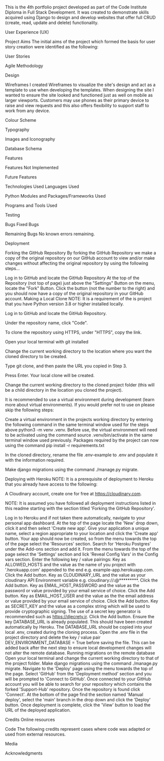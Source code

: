 

This is the 4th portfolio project developed as part of the Code Institute Diploma in Full Stack Development. It was created to demonstrate skills acquired using Django to design and develop websites that offer full CRUD (create, read, update and delete) functionality.


User Experience (UX)

Project Aims
The initial aims of the project which formed the basis for user story creation were identified as the following:


User Stories




Agile Methodology


Design

Wireframes
I created Wireframes to visualize the site's design and act as a template to use when developing the templates. When designing the site I wanted to ensure the site looked and functioned just as well on mobile as larger viewports. Customers may use phones as their primary device to raise and view requests and this also offers flexibility to support staff to work from any device.

Colour Scheme



Typography


Images and Iconography


Database Schema


Features


Features Not Implemented


Future Features


Technologies Used
Languages Used


Python Modules and Packages/Frameworks Used


Programs and Tools Used


Testing



Bugs
Fixed Bugs


Remaining Bugs
No known errors remaining.


Deployment

Forking the GitHub Repository
By forking the GitHub Repository we make a copy of the original repository on our GitHub account to view and/or make changes without affecting the original repository by using the following steps...

Log in to GitHub and locate the GitHub Repository
At the top of the Repository (not top of page) just above the "Settings" Button on the menu, locate the "Fork" Button.
Click the button (not the number to the right) and you should now have a copy of the original repository in your GitHub account.
Making a Local Clone
NOTE: It is a requirement of the is project that you have Python version 3.8 or higher installed locally.

Log in to GitHub and locate the GitHub Repository.

Under the repository name, click "Code".

To clone the repository using HTTPS, under "HTTPS", copy the link.

Open your local terminal with git installed

Change the current working directory to the location where you want the cloned directory to be created.

Type git clone, and then paste the URL you copied in Step 3.

Press Enter. Your local clone will be created.

Change the current working directory to the cloned project folder (this will be a child directory in the location you cloned the project).

It is recommended to use a virtual environment during development (learn more about virtual environments). If you would prefer not to use on please skip the following steps:

Create a virtual environment in the projects working directory by entering the following command in the same terminal window used for the steps above python3 -m venv .venv.
Before use, the virtual environment will need to be activated using the command source .venv/bin/activate in the same terminal window used previously.
Packages required by the project can now using the command pip install -r requirements.txt

In the cloned directory, rename the file .env-example to .env and populate it with the information required.

Make django migrations using the command ./manage.py migrate.


Deploying with Heroku
NOTE: It is a prerequisite of deployment to Heroku that you already have access to the following:

A Cloudinary account, create one for free at https://cloudinary.com.

NOTE: It is assumed you have followed all deployment instructions listed in this readme starting with the section titled 'Forking the GitHub Repository'.

Log in to Heroku and if not taken there automatically, navigate to your personal app dashboard.
At the top of the page locate the 'New' drop down, click it and then select 'Create new app'.
Give your application a unique name, select a region appropriate to your location and click the 'Create app' button.
Your app should now be created, so from the menu towards the top of the page select the 'Resources' section.
Search for 'Heroku Postgres' under the Add-ons section and add it.
From the menu towards the top of the page select the 'Settings' section and lick 'Reveal Config Vars' in the Config vars section. Enter the following key / value pairings:
Key as ALLOWED_HOSTS and the value as the name of you project with '.herokuapp.com' appended to the end e.g. example-app.herokuapp.com. Click the Add button.
Key as CLOUDINARY_URL and the value as your cloudinary API Environment variable e.g. cloudinary://**************:**************@*********. Click the Add button.
Key as EMAIL_HOST_PASSWORD and the value as the password or value provided by your email service of choice. Click the Add button.
Key as EMAIL_HOST_USER and the value as the the email address or value provided by your email service of choice. Click the Add button.
Key as SECRET_KEY and the value as a complex string which will be used to provide cryptographic signing. The use of a secret key generator is recommended such as https://djecrety.ir. Click the Add button.
Ensure the key DATABASE_URL is already populated. This should have been created automatically by Heroku.
The DATABASE_URL should be copied into your local .env, created during the cloning process.
Open the .env file in the project directory and delete the key / value pair DEV_ENVIRONMENT_DATABASE = True before saving the file. This can be added back after the next step to ensure local development changes will not alter the remote database.
Running migrations on the remote database
Open your local terminal and change the current working directory to that of the project folder.
Make django migrations using the command ./manage.py migrate.
Navigate to the 'Deploy' page using the menu towards the top of the page.
Select 'GitHub' from the 'Deployment method' section and you will be prompted to 'Connect to GitHub'.
Once connected to your GitHub account you will be able to search for your repository which contains the forked 'Support-Hub' repository.
Once the repository is found click 'Connect'.
At the bottom of the page find the section named 'Manual deploy', select the 'main' branch in the drop down and click the 'Deploy' button.
Once deployment is complete, click the 'View' button to load the URL of the deployed application.

Credits
Online resources


Code
The following credits represent cases where code was adapted or used from external resources. 


Media


Acknowledgments
